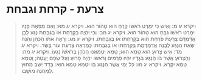 # צרעת - קרחת וגבחת

> ויקרא יג מ: וְאִישׁ כִּי יִמָּרֵט רֹאשׁוֹ קֵרֵחַ הוּא טָהוֹר הוּא.
> ויקרא יג מא: וְאִם מִפְּאַת פָּנָיו יִמָּרֵט רֹאשׁוֹ גִּבֵּחַ הוּא טָהוֹר הוּא.
> ויקרא יג מב: וְכִי יִהְיֶה בַקָּרַחַת אוֹ בַגַּבַּחַת נֶגַע לָבָן אֲדַמְדָּם צָרַעַת פֹּרַחַת הִוא בְּקָרַחְתּוֹ אוֹ בְגַבַּחְתּוֹ.
> ויקרא יג מג: וְרָאָה אֹתוֹ הַכֹּהֵן וְהִנֵּה שְׂאֵת הַנֶּגַע לְבָנָה אֲדַמְדֶּמֶת בְּקָרַחְתּוֹ אוֹ בְגַבַּחְתּוֹ כְּמַרְאֵה צָרַעַת עוֹר בָּשָׂר.
> ויקרא יג מד: אִישׁ צָרוּעַ הוּא טָמֵא הוּא; טַמֵּא יְטַמְּאֶנּוּ הַכֹּהֵן בְּרֹאשׁוֹ נִגְעוֹ.
> ויקרא יג מה: וְהַצָּרוּעַ אֲשֶׁר בּוֹ הַנֶּגַע בְּגָדָיו יִהְיוּ פְרֻמִים וְרֹאשׁוֹ יִהְיֶה פָרוּעַ וְעַל שָׂפָם יַעְטֶה; וְטָמֵא טָמֵא יִקְרָא.
> ויקרא יג מו: כָּל יְמֵי אֲשֶׁר הַנֶּגַע בּוֹ יִטְמָא טָמֵא הוּא:  בָּדָד יֵשֵׁב מִחוּץ לַמַּחֲנֶה מוֹשָׁבוֹ. 
 

